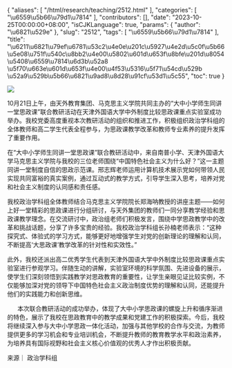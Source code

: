 {
    "aliases": [
        "/html/research/teaching/2512.html"
    ],
    "categories": [
        "\u6559\u5b66\u79d1\u7814"
    ],
    "contributors": [],
    "date": "2023-10-25T00:00:00+08:00",
    "isCJKLanguage": true,
    "params": {
        "author": "\u6821\u529e"
    },
    "slug": "2512",
    "tags": [
        "\u6559\u5b66\u79d1\u7814"
    ],
    "title": "\u6211\u6821\u79ef\u6781\u53c2\u4e0e\u201c\u5927\u4e2d\u5c0f\u5b66\u5e08\u751f\u540c\u8bb2\u4e00\u5802\u601d\u653f\u8bfe\u201d\u8054\u5408\u6559\u7814\u6d3b\u52a8 \u5f70\u663e\u601d\u653f\u4e00\u4f53\u5316\u5f71\u54cd\u529b \u52a9\u529b\u5b66\u6821\u9ad8\u8d28\u91cf\u53d1\u5c55",
    "toc": true
}

![](https://cdn.tfls.online/mirror/full/f65600e8cc8cca45b25b1bc8eaf8f8696b9cc7cf.jpg)




  





  





 10月21日上午，由天外教育集团、马克思主义学院共同主办的“大中小学师生同讲一堂思政课”联合教研活动在天津外国语大学中外制度比较思政课重点实验室成功举办。我校党委高度重视本次教研活动的组织和推进工作，积极组织政治学科组的全体教师和高二学生代表全程参与，为思政课教学改革和教师专业素养的提升发挥了重要作用。




  





 在“大中小学师生同讲一堂思政课”联合教研活动中，来自南普小学、天津外国语大学马克思主义学院与我校的三位老师围绕“中国特色社会主义为什么好？”这一主题同讲一堂制度自信的思政示范课。邢志辉老师运用计算机技术展示党如何带领人民实现共同富裕的真实案例，通过互动式的教学方式，引导学生深入思考，培养对党和社会主义制度的认同感和责任感。




  





 我校政治学科组全体教师结合马克思主义学院院长郑海呐教授的讲座主题——如何上好一堂精彩的思政课进行分组研讨，与天外集团的教师们一同分享教学经验和思政课教学理念。在交流研讨中，政治组老师们积极发言，围绕中学思政教学中的改革和挑战话题，分享了许多宝贵的经验。我校政治学科组长孙楠老师表示：“这种探究式、体验式的学习方式，能够更好地增强学生对党的创新理论的理解和认同，不断提高‘大思政课’教学改革的针对性和实效性。”




  





 此外，我校还派出高二优秀学生代表到天津外国语大学中外制度比较思政课重点实验室进行参观学习。伴随生动的讲解，实验室环境的科学氛围、先进设备的展示，使学生们深刻领悟到实践教学对思政教育的重要性，让学生亲眼见证比较实例，不仅能够加深对党的领导下中国特色社会主义政治制度优势的理解和认同，还能提升他们的实践能力和创新思维。




  




      本次联合教研活动的成功举办，体现了大中小学思政课的螺旋上升和循序渐进的特色，展示了我校在思政教育中的教学成果和党建工作的积极探索。今后，我校将继续深入参与大中小学思政一体化活动，加强与其他学校的合作与交流，为教师提供更多的学习机会和专业培训机会，不断提升教师的教育教学水平和政治素养，为培养具有国际视野和社会主义核心价值观的优秀人才作出积极贡献。

  





  





来源｜ 政治学科组


